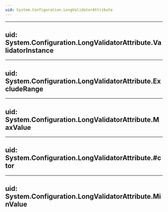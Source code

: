 ```yaml
---
uid: System.Configuration.LongValidatorAttribute
---
```


---
uid: System.Configuration.LongValidatorAttribute.ValidatorInstance
---

---
uid: System.Configuration.LongValidatorAttribute.ExcludeRange
---

---
uid: System.Configuration.LongValidatorAttribute.MaxValue
---

---
uid: System.Configuration.LongValidatorAttribute.#ctor
---

---
uid: System.Configuration.LongValidatorAttribute.MinValue
---
